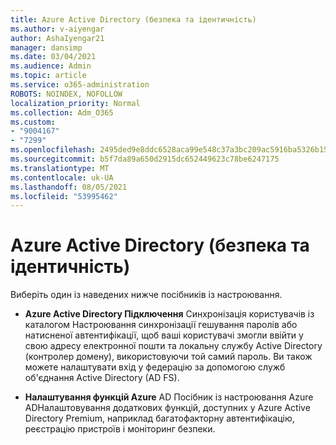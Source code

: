 ```yaml
---
title: Azure Active Directory (безпека та ідентичність)
ms.author: v-aiyengar
author: AshaIyengar21
manager: dansimp
ms.date: 03/04/2021
ms.audience: Admin
ms.topic: article
ms.service: o365-administration
ROBOTS: NOINDEX, NOFOLLOW
localization_priority: Normal
ms.collection: Adm_O365
ms.custom:
- "9004167"
- "7299"
ms.openlocfilehash: 2495ded9e8ddc6528aca99e548c37a3bc209ac5916ba5326b15c8ff4fab46ded
ms.sourcegitcommit: b5f7da89a650d2915dc652449623c78be6247175
ms.translationtype: MT
ms.contentlocale: uk-UA
ms.lasthandoff: 08/05/2021
ms.locfileid: "53995462"
---
```

# <a name="azure-active-directory-security-and-identity"></a>Azure Active Directory (безпека та ідентичність)

Виберіть один із наведених нижче посібників із настроювання.

- **Azure Active Directory Підключення** [](https://go.microsoft.com/fwlink/?linkid=2071310) Синхронізація користувачів із каталогом Настроювання синхронізації гешування паролів або натисненої автентифікації, щоб ваші користувачі змогли ввійти у свою адресу електронної пошти та локальну службу Active Directory (контролер домену), використовуючи той самий пароль. Ви також можете налаштувати вхід у федерацію за допомогою служб об'єднання Active Directory (AD FS).

- **Налаштування функцій Azure** AD Посібник із настроювання Azure ADНалаштовування додаткових функцій, доступних у Azure Active Directory Premium, наприклад багатофакторну автентифікацію, реєстрацію пристроїв і моніторинг безпеки. [](https://go.microsoft.com/fwlink/?linkid=2134390)

